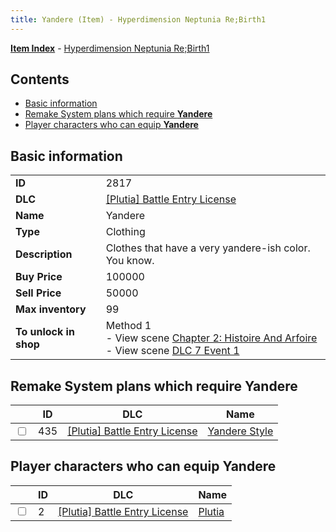 ```yaml
---
title: Yandere (Item) - Hyperdimension Neptunia Re;Birth1
---
```


[**Item Index**](/neptunia/rb1/item/index.html) - [Hyperdimension Neptunia Re;Birth1](/neptunia/rb1)

## Contents

- [Basic information](#basic-information)
- [Remake System plans which require **Yandere**](#remake-system-plans-which-require-yandere)
- [Player characters who can equip **Yandere**](#player-characters-who-can-equip-yandere)
## Basic information

|   |   |
| -- | -- |
| **ID** | 2817 |
| **DLC** | [[Plutia] Battle Entry License](/neptunia/rb1/dlc/7-plutia.html) |
| **Name** | Yandere |
| **Type** | Clothing |
| **Description** | Clothes that have a very yandere-ish color. You know. |
| **Buy Price** | 100000 |
| **Sell Price** | 50000 |
| **Max inventory** | 99 |
| **To unlock in shop** | Method 1<br />- View scene [Chapter 2: Histoire And Arfoire](/neptunia/rb1/scene/1-201-chapter-2-histoire-and-arfoire.html)<br />- View scene [DLC 7 Event 1](/neptunia/rb1/scene/7-5010-dlc-7-event-1.html) |


## Remake System plans which require **Yandere**

|    | ID | DLC | Name |
| -- | -- | --- | ---- |
| <input type="checkbox" id="rb1-quest-7-435" class="trackbox" /> | 435 | [[Plutia] Battle Entry License](/neptunia/rb1/dlc/7-plutia.html) | [Yandere Style](/neptunia/rb1/quest/7-435-yandere-style.html) |


## Player characters who can equip **Yandere**

|    | ID | DLC | Name |
| -- | -- | --- | ---- |
| <input type="checkbox" id="rb1-player-7-2" class="trackbox" /> | 2 | [[Plutia] Battle Entry License](/neptunia/rb1/dlc/7-plutia.html) | [Plutia](/neptunia/rb1/player/7-2-plutia.html) |

